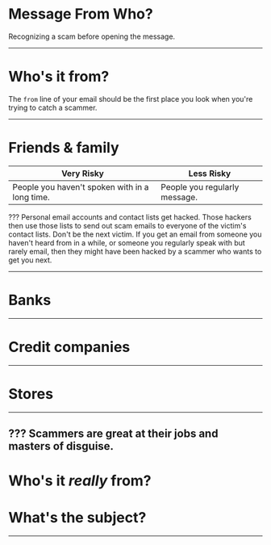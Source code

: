 

# Message From Who?
Recognizing a scam before opening the message.

---
# Who's it from?
The `from` line of your email should be the first place you look when you're trying to catch a scammer.

---
# Friends & family
Very Risky | Less Risky
-----------|-----------
People you haven't spoken with in a long time. | People you regularly message.

???
Personal email accounts and contact lists get hacked. Those hackers then use those lists to send out scam emails to everyone of the victim's contact lists. Don't be the next victim.
If you get an email from someone you haven't heard from in a while, or someone you regularly speak with but rarely email, then they might have been hacked by a scammer who wants to get you next.

---
# Banks

---
# Credit companies

---
# Stores

---

???
Scammers are great at their jobs and masters of disguise.
---
# Who's it *really* from?
# What's the subject?

---
<!--stackedit_data:
eyJoaXN0b3J5IjpbMTA3NTg2NjY2MSw3NTY5MjE1NzksNzk3MD
AyNzg5LDgyOTY2MDUsLTU2OTE2NzkzMF19
-->